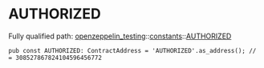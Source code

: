 # AUTHORIZED

Fully qualified path: [openzeppelin_testing](./openzeppelin_testing.md)::[constants](./openzeppelin_testing-constants.md)::[AUTHORIZED](./openzeppelin_testing-constants-AUTHORIZED.md)

<pre><code class="language-cairo">pub const AUTHORIZED: ContractAddress = &apos;AUTHORIZED&apos;.as_address(); // = 308527867824104596456772</code></pre>

